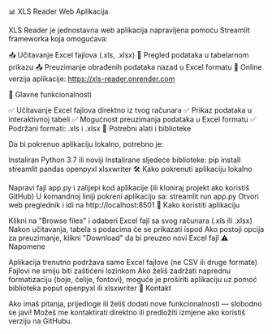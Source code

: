 📊 XLS Reader Web Aplikacija

XLS Reader je jednostavna web aplikacija napravljena pomoću Streamlit frameworka koja omogućava:

📥 Učitavanje Excel fajlova (.xls, .xlsx)
👀 Pregled podataka u tabelarnom prikazu
📤 Preuzimanje obrađenih podataka nazad u Excel formatu
🔗 Online verzija aplikacije: https://xls-reader.onrender.com

🚀 Glavne funkcionalnosti

✅ Učitavanje Excel fajlova direktno iz tvog računara
✅ Prikaz podataka u interaktivnoj tabeli
✅ Mogućnost preuzimanja podataka u Excel formatu
✅ Podržani formati: .xls i .xlsx
🧰 Potrebni alati i biblioteke

Da bi pokrenuo aplikaciju lokalno, potrebno je:

Instaliran Python 3.7 ili noviji
Instalirane sljedeće biblioteke:
pip install streamlit pandas openpyxl xlsxwriter
🛠️ Kako pokrenuti aplikaciju lokalno

Napravi fajl app.py i zalijepi kod aplikacije (ili kloniraj projekt ako koristiš GitHub)
U komandnoj liniji pokreni aplikaciju sa:
streamlit run app.py
Otvori web preglednik i idi na http://localhost:8501
📂 Kako koristiti aplikaciju

Klikni na "Browse files" i odaberi Excel fajl sa svog računara (.xls ili .xlsx)
Nakon učitavanja, tabela s podacima će se prikazati ispod
Ako postoji opcija za preuzimanje, klikni "Download" da bi preuzeo novi Excel fajl
⚠️ Napomene

Aplikacija trenutno podržava samo Excel fajlove (ne CSV ili druge formate)
Fajlovi ne smiju biti zaštićeni lozinkom
Ako želiš zadržati naprednu formatizaciju (boje, ćelije, fontovi), moguće je proširiti aplikaciju uz pomoć biblioteka poput openpyxl ili xlsxwriter
📧 Kontakt

Ako imaš pitanja, prijedloge ili želiš dodati nove funkcionalnosti — slobodno se javi!
Možeš me kontaktirati direktno ili predložiti izmjene ako koristiš verziju na GitHubu.
